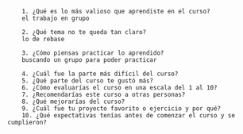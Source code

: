         1. ¿Qué es lo más valioso que aprendiste en el curso?
        el trabajo en grupo
        
        2. ¿Qué tema no te queda tan claro?
        lo de rebase

        3. ¿Cómo piensas practicar lo aprendido?
        buscando un grupo para poder practicar
        
        4. ¿Cuál fue la parte más difícil del curso?
        5. ¿Qué parte del curso te gustó más?
        6. ¿Cómo evaluarías el curso en una escala del 1 al 10?
        7. ¿Recomendarías este curso a otras personas?
        8. ¿Qué mejorarías del curso?
        9. ¿Cuál fue tu proyecto favorito o ejercicio y por qué?
        10. ¿Qué expectativas tenías antes de comenzar el curso y se cumplieron?